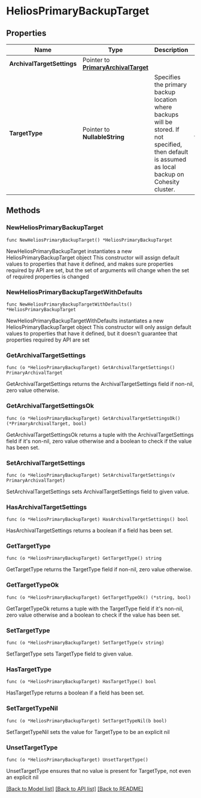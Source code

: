 # HeliosPrimaryBackupTarget

## Properties

Name | Type | Description | Notes
------------ | ------------- | ------------- | -------------
**ArchivalTargetSettings** | Pointer to [**PrimaryArchivalTarget**](PrimaryArchivalTarget.md) |  | [optional] 
**TargetType** | Pointer to **NullableString** | Specifies the primary backup location where backups will be stored. If not specified, then default is assumed as local backup on Cohesity cluster. | [optional] [default to "Local"]

## Methods

### NewHeliosPrimaryBackupTarget

`func NewHeliosPrimaryBackupTarget() *HeliosPrimaryBackupTarget`

NewHeliosPrimaryBackupTarget instantiates a new HeliosPrimaryBackupTarget object
This constructor will assign default values to properties that have it defined,
and makes sure properties required by API are set, but the set of arguments
will change when the set of required properties is changed

### NewHeliosPrimaryBackupTargetWithDefaults

`func NewHeliosPrimaryBackupTargetWithDefaults() *HeliosPrimaryBackupTarget`

NewHeliosPrimaryBackupTargetWithDefaults instantiates a new HeliosPrimaryBackupTarget object
This constructor will only assign default values to properties that have it defined,
but it doesn't guarantee that properties required by API are set

### GetArchivalTargetSettings

`func (o *HeliosPrimaryBackupTarget) GetArchivalTargetSettings() PrimaryArchivalTarget`

GetArchivalTargetSettings returns the ArchivalTargetSettings field if non-nil, zero value otherwise.

### GetArchivalTargetSettingsOk

`func (o *HeliosPrimaryBackupTarget) GetArchivalTargetSettingsOk() (*PrimaryArchivalTarget, bool)`

GetArchivalTargetSettingsOk returns a tuple with the ArchivalTargetSettings field if it's non-nil, zero value otherwise
and a boolean to check if the value has been set.

### SetArchivalTargetSettings

`func (o *HeliosPrimaryBackupTarget) SetArchivalTargetSettings(v PrimaryArchivalTarget)`

SetArchivalTargetSettings sets ArchivalTargetSettings field to given value.

### HasArchivalTargetSettings

`func (o *HeliosPrimaryBackupTarget) HasArchivalTargetSettings() bool`

HasArchivalTargetSettings returns a boolean if a field has been set.

### GetTargetType

`func (o *HeliosPrimaryBackupTarget) GetTargetType() string`

GetTargetType returns the TargetType field if non-nil, zero value otherwise.

### GetTargetTypeOk

`func (o *HeliosPrimaryBackupTarget) GetTargetTypeOk() (*string, bool)`

GetTargetTypeOk returns a tuple with the TargetType field if it's non-nil, zero value otherwise
and a boolean to check if the value has been set.

### SetTargetType

`func (o *HeliosPrimaryBackupTarget) SetTargetType(v string)`

SetTargetType sets TargetType field to given value.

### HasTargetType

`func (o *HeliosPrimaryBackupTarget) HasTargetType() bool`

HasTargetType returns a boolean if a field has been set.

### SetTargetTypeNil

`func (o *HeliosPrimaryBackupTarget) SetTargetTypeNil(b bool)`

 SetTargetTypeNil sets the value for TargetType to be an explicit nil

### UnsetTargetType
`func (o *HeliosPrimaryBackupTarget) UnsetTargetType()`

UnsetTargetType ensures that no value is present for TargetType, not even an explicit nil

[[Back to Model list]](../README.md#documentation-for-models) [[Back to API list]](../README.md#documentation-for-api-endpoints) [[Back to README]](../README.md)


